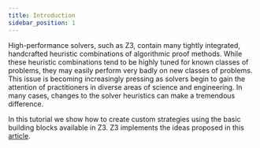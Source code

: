 ```yaml
---
title: Introduction
sidebar_position: 1
---
```


High-performance solvers, such as Z3, contain many tightly integrated, handcrafted heuristic combinations of algorithmic proof methods. While these heuristic combinations tend to be highly tuned for known classes of problems, they may easily perform very badly on new classes of problems. This issue is becoming increasingly pressing as solvers begin to gain the attention of practitioners in diverse areas of science and engineering. In many cases, changes to the solver heuristics can make a tremendous difference.

In this tutorial we show how to create custom strategies using the basic building blocks available in Z3. Z3 implements the ideas proposed in this [article](https://web.archive.org/web/20190206110824/http://research.microsoft.com/en-us/um/people/leonardo/strategy.pdf).

